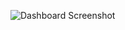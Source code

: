 ![Dashboard Screenshot](https://raw.githubusercontent.com/codycwc/CodyCopenhaver.github.io/main/images/bike_sales_dashboard-1.png)

